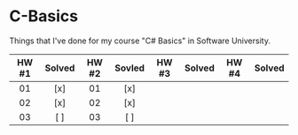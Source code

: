 C-Basics
========
Things that I've done for my course "C# Basics" in Software University.

|HW #1|Solved|HW #2| Sovled |HW #3|Solved|HW #4|Solved|
|:-:|:-:|:-:|:-:|:-:|:-:|:-:|:-:|
|01 |[x]|01 |[x]|||||
|02 |[x]|02 |[x]|||||
|03 |[ ]|03 |[ ]|||||
